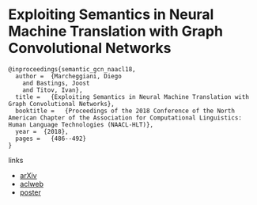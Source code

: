 # Exploiting Semantics in Neural Machine Translation with Graph Convolutional Networks

```
@inproceedings{semantic_gcn_naacl18,
  author =  {Marcheggiani, Diego
    and Bastings, Joost
    and Titov, Ivan},
  title =   {Exploiting Semantics in Neural Machine Translation with Graph Convolutional Networks},
  booktitle =   {Proceedings of the 2018 Conference of the North American Chapter of the Association for Computational Linguistics: Human Language Technologies (NAACL-HLT)},
  year =  {2018},
  pages =   {486--492}
}
```

links
- [arXiv](https://arxiv.org/abs/1804.08313)
- [aclweb](https://www.aclweb.org/anthology/N18-2078/)
- [poster](https://diegma.github.io/posters/NAACL18.pdf)
